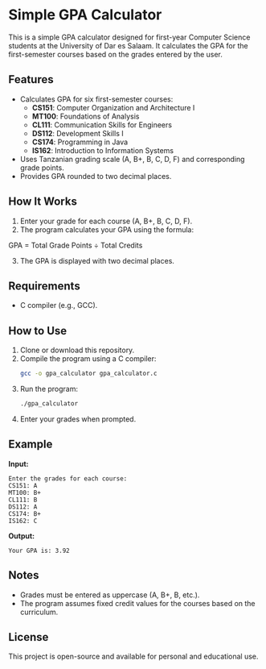 # Simple GPA Calculator

This is a simple GPA calculator designed for first-year Computer Science students at the University of Dar es Salaam. It calculates the GPA for the first-semester courses based on the grades entered by the user.

## Features
- Calculates GPA for six first-semester courses:
  - **CS151**: Computer Organization and Architecture I
  - **MT100**: Foundations of Analysis
  - **CL111**: Communication Skills for Engineers
  - **DS112**: Development Skills I
  - **CS174**: Programming in Java
  - **IS162**: Introduction to Information Systems
- Uses Tanzanian grading scale (A, B+, B, C, D, F) and corresponding grade points.
- Provides GPA rounded to two decimal places.

## How It Works
1. Enter your grade for each course (A, B+, B, C, D, F).
2. The program calculates your GPA using the formula:

GPA = Total Grade Points ÷ Total Credits

3. The GPA is displayed with two decimal places.

## Requirements
- C compiler (e.g., GCC).

## How to Use
1. Clone or download this repository.
2. Compile the program using a C compiler:
   ```bash
   gcc -o gpa_calculator gpa_calculator.c
   ```
3. Run the program:
   ```bash
   ./gpa_calculator
   ```
4. Enter your grades when prompted.

## Example
**Input:**
```
Enter the grades for each course:
CS151: A
MT100: B+
CL111: B
DS112: A
CS174: B+
IS162: C
```

**Output:**
```
Your GPA is: 3.92
```

## Notes
- Grades must be entered as uppercase (A, B+, B, etc.).
- The program assumes fixed credit values for the courses based on the curriculum.

## License
This project is open-source and available for personal and educational use.
